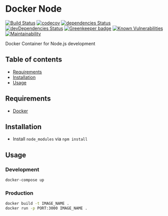 # Docker Node

[![Build Status](https://travis-ci.org/marcobiedermann/docker-node.svg?branch=master)](https://travis-ci.org/marcobiedermann/docker-node)
[![codecov](https://codecov.io/gh/marcobiedermann/docker-node/branch/master/graph/badge.svg)](https://codecov.io/gh/marcobiedermann/docker-node)
[![dependencies Status](https://david-dm.org/marcobiedermann/docker-node/status.svg)](https://david-dm.org/marcobiedermann/docker-node)
[![devDependencies Status](https://david-dm.org/marcobiedermann/docker-node/dev-status.svg)](https://david-dm.org/marcobiedermann/docker-node?type=dev)
[![Greenkeeper badge](https://badges.greenkeeper.io/marcobiedermann/docker-node.svg)](https://greenkeeper.io/)
[![Known Vulnerabilities](https://snyk.io/test/github/marcobiedermann/docker-node/badge.svg?targetFile=package.json)](https://snyk.io/test/github/marcobiedermann/docker-node?targetFile=package.json)
[![Maintainability](https://api.codeclimate.com/v1/badges/2a95b4d596f388ce6a59/maintainability)](https://codeclimate.com/github/marcobiedermann/docker-node/maintainability)

Docker Container for Node.js development

## Table of contents

-   [Requirements](#requirements)
-   [Installation](#installation)
-   [Usage](#usage)

## Requirements

-   [Docker](https://www.docker.com/)

## Installation

-   Install `node_modules` via `npm install`

## Usage

### Development

```sh
docker-compose up
```

### Production

```sh
docker build -t IMAGE_NAME .
docker run -p PORT:3000 IMAGE_NAME .
```
